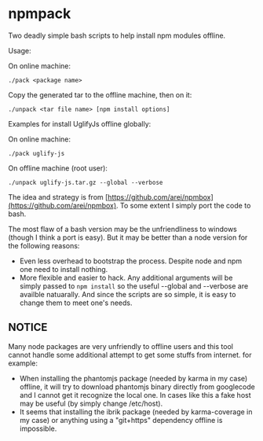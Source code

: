 npmpack
=======

Two deadly simple bash scripts to help install npm modules offline.

Usage:

On online machine:

`./pack <package name>`

Copy the generated tar to the offline machine, then on it:

`./unpack <tar file name> [npm install options]`

Examples for install UglifyJs offline globally:

On online machine:

`./pack uglify-js`

On offline machine (root user):

`./unpack uglify-js.tar.gz --global --verbose`


The idea and strategy is from [https://github.com/arei/npmbox](https://github.com/arei/npmbox). To some extent I simply port the code to bash.

The most flaw of a bash version may be the unfriendliness to windows (though I think a port is easy). But it may be better than a node version for the following reasons:

* Even less overhead to bootstrap the process. Despite node and npm one need to install nothing.
* More flexible and easier to hack. Any additional arguments will be simply passed to `npm install` so the useful --global and --verbose are availble natuarally. And since the scripts are so simple, it is easy to change them to meet one's needs.

## NOTICE

Many node packages are very unfriendly to offline users and this tool cannot handle some additional attempt to get some stuffs from internet. for example:

* When installing the phantomjs package (needed by karma in my case) offline, it will try to download phantomjs binary directly from googlecode and I cannot get it recognize the local one. In cases like this a fake host may be useful (by simply change /etc/host).
* It seems that installing the ibrik package (needed by karma-coverage in my case) or anything using a "git+https" dependency offline is impossible.
